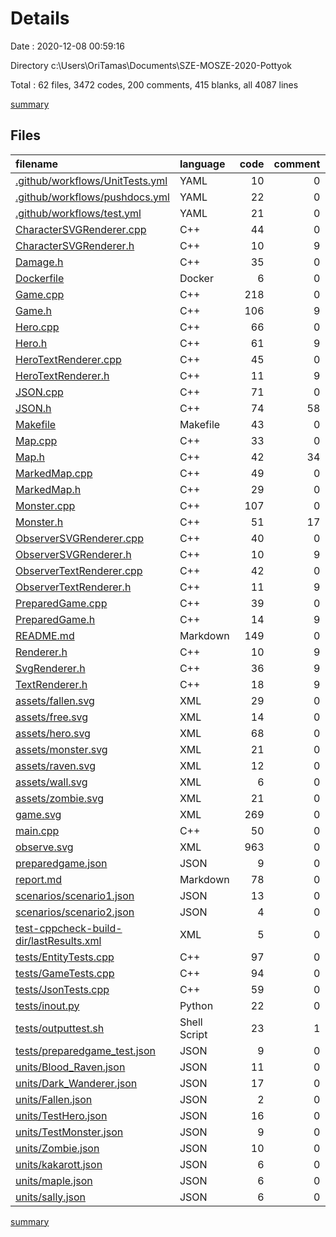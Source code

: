 # Details

Date : 2020-12-08 00:59:16

Directory c:\Users\OriTamas\Documents\SZE-MOSZE-2020-Pottyok

Total : 62 files,  3472 codes, 200 comments, 415 blanks, all 4087 lines

[summary](results.md)

## Files
| filename | language | code | comment | blank | total |
| :--- | :--- | ---: | ---: | ---: | ---: |
| [.github/workflows/UnitTests.yml](/.github/workflows/UnitTests.yml) | YAML | 10 | 0 | 1 | 11 |
| [.github/workflows/pushdocs.yml](/.github/workflows/pushdocs.yml) | YAML | 22 | 0 | 5 | 27 |
| [.github/workflows/test.yml](/.github/workflows/test.yml) | YAML | 21 | 0 | 1 | 22 |
| [CharacterSVGRenderer.cpp](/CharacterSVGRenderer.cpp) | C++ | 44 | 0 | 6 | 50 |
| [CharacterSVGRenderer.h](/CharacterSVGRenderer.h) | C++ | 10 | 9 | 4 | 23 |
| [Damage.h](/Damage.h) | C++ | 35 | 0 | 6 | 41 |
| [Dockerfile](/Dockerfile) | Docker | 6 | 0 | 5 | 11 |
| [Game.cpp](/Game.cpp) | C++ | 218 | 0 | 36 | 254 |
| [Game.h](/Game.h) | C++ | 106 | 9 | 15 | 130 |
| [Hero.cpp](/Hero.cpp) | C++ | 66 | 0 | 9 | 75 |
| [Hero.h](/Hero.h) | C++ | 61 | 9 | 8 | 78 |
| [HeroTextRenderer.cpp](/HeroTextRenderer.cpp) | C++ | 45 | 0 | 5 | 50 |
| [HeroTextRenderer.h](/HeroTextRenderer.h) | C++ | 11 | 9 | 4 | 24 |
| [JSON.cpp](/JSON.cpp) | C++ | 71 | 0 | 14 | 85 |
| [JSON.h](/JSON.h) | C++ | 74 | 58 | 14 | 146 |
| [Makefile](/Makefile) | Makefile | 43 | 0 | 23 | 66 |
| [Map.cpp](/Map.cpp) | C++ | 33 | 0 | 8 | 41 |
| [Map.h](/Map.h) | C++ | 42 | 34 | 10 | 86 |
| [MarkedMap.cpp](/MarkedMap.cpp) | C++ | 49 | 0 | 6 | 55 |
| [MarkedMap.h](/MarkedMap.h) | C++ | 29 | 0 | 6 | 35 |
| [Monster.cpp](/Monster.cpp) | C++ | 107 | 0 | 19 | 126 |
| [Monster.h](/Monster.h) | C++ | 51 | 17 | 11 | 79 |
| [ObserverSVGRenderer.cpp](/ObserverSVGRenderer.cpp) | C++ | 40 | 0 | 5 | 45 |
| [ObserverSVGRenderer.h](/ObserverSVGRenderer.h) | C++ | 10 | 9 | 4 | 23 |
| [ObserverTextRenderer.cpp](/ObserverTextRenderer.cpp) | C++ | 42 | 0 | 4 | 46 |
| [ObserverTextRenderer.h](/ObserverTextRenderer.h) | C++ | 11 | 9 | 4 | 24 |
| [PreparedGame.cpp](/PreparedGame.cpp) | C++ | 39 | 0 | 12 | 51 |
| [PreparedGame.h](/PreparedGame.h) | C++ | 14 | 9 | 5 | 28 |
| [README.md](/README.md) | Markdown | 149 | 0 | 25 | 174 |
| [Renderer.h](/Renderer.h) | C++ | 10 | 9 | 4 | 23 |
| [SvgRenderer.h](/SvgRenderer.h) | C++ | 36 | 9 | 10 | 55 |
| [TextRenderer.h](/TextRenderer.h) | C++ | 18 | 9 | 8 | 35 |
| [assets/fallen.svg](/assets/fallen.svg) | XML | 29 | 0 | 2 | 31 |
| [assets/free.svg](/assets/free.svg) | XML | 14 | 0 | 1 | 15 |
| [assets/hero.svg](/assets/hero.svg) | XML | 68 | 0 | 2 | 70 |
| [assets/monster.svg](/assets/monster.svg) | XML | 21 | 0 | 2 | 23 |
| [assets/raven.svg](/assets/raven.svg) | XML | 12 | 0 | 2 | 14 |
| [assets/wall.svg](/assets/wall.svg) | XML | 6 | 0 | 1 | 7 |
| [assets/zombie.svg](/assets/zombie.svg) | XML | 21 | 0 | 2 | 23 |
| [game.svg](/game.svg) | XML | 269 | 0 | 3 | 272 |
| [main.cpp](/main.cpp) | C++ | 50 | 0 | 7 | 57 |
| [observe.svg](/observe.svg) | XML | 963 | 0 | 8 | 971 |
| [preparedgame.json](/preparedgame.json) | JSON | 9 | 0 | 0 | 9 |
| [report.md](/report.md) | Markdown | 78 | 0 | 18 | 96 |
| [scenarios/scenario1.json](/scenarios/scenario1.json) | JSON | 13 | 0 | 0 | 13 |
| [scenarios/scenario2.json](/scenarios/scenario2.json) | JSON | 4 | 0 | 0 | 4 |
| [test-cppcheck-build-dir/lastResults.xml](/test-cppcheck-build-dir/lastResults.xml) | XML | 5 | 0 | 1 | 6 |
| [tests/EntityTests.cpp](/tests/EntityTests.cpp) | C++ | 97 | 0 | 24 | 121 |
| [tests/GameTests.cpp](/tests/GameTests.cpp) | C++ | 94 | 0 | 16 | 110 |
| [tests/JsonTests.cpp](/tests/JsonTests.cpp) | C++ | 59 | 0 | 11 | 70 |
| [tests/inout.py](/tests/inout.py) | Python | 22 | 0 | 5 | 27 |
| [tests/outputtest.sh](/tests/outputtest.sh) | Shell Script | 23 | 1 | 6 | 30 |
| [tests/preparedgame_test.json](/tests/preparedgame_test.json) | JSON | 9 | 0 | 0 | 9 |
| [units/Blood_Raven.json](/units/Blood_Raven.json) | JSON | 11 | 0 | 2 | 13 |
| [units/Dark_Wanderer.json](/units/Dark_Wanderer.json) | JSON | 17 | 0 | 1 | 18 |
| [units/Fallen.json](/units/Fallen.json) | JSON | 2 | 0 | 1 | 3 |
| [units/TestHero.json](/units/TestHero.json) | JSON | 16 | 0 | 0 | 16 |
| [units/TestMonster.json](/units/TestMonster.json) | JSON | 9 | 0 | 0 | 9 |
| [units/Zombie.json](/units/Zombie.json) | JSON | 10 | 0 | 3 | 13 |
| [units/kakarott.json](/units/kakarott.json) | JSON | 6 | 0 | 0 | 6 |
| [units/maple.json](/units/maple.json) | JSON | 6 | 0 | 0 | 6 |
| [units/sally.json](/units/sally.json) | JSON | 6 | 0 | 0 | 6 |

[summary](results.md)